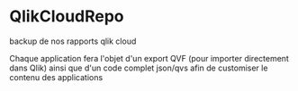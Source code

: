 # QlikCloudRepo
backup de nos rapports qlik cloud

Chaque application fera l'objet d'un export QVF (pour importer directement dans Qlik) ainsi que d'un code complet json/qvs afin de customiser le contenu des applications
